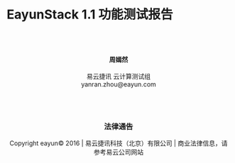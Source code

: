 # EayunStack 1.1 功能测试报告

</br>
</br>
<center><h4>周嫣然</h4></center>
<center>易云捷讯 云计算测试组</br>yanran.zhou@eayun.com</center>
</br>
</br>
</br>
<center><h3>法律通告</h3></center>
<center>Copyright eayun© 2016 | 易云捷讯科技（北京）有限公司 | 商业法律信息，请参考易云公司网站</center>
